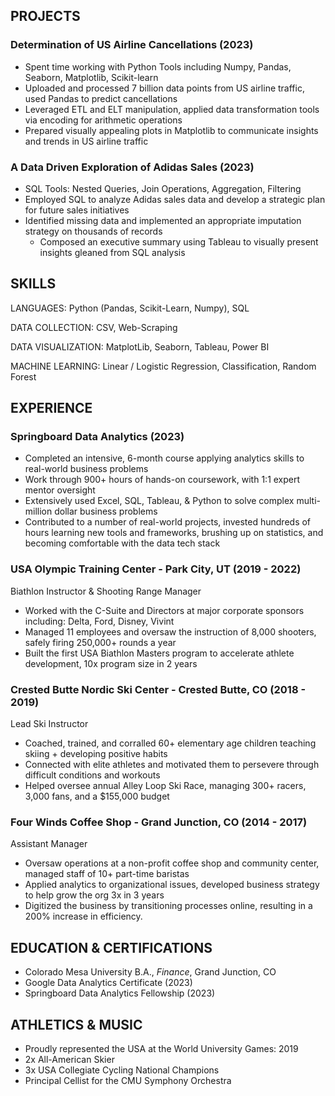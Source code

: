 ## PROJECTS

### Determination of US Airline Cancellations (2023)
- Spent time working with Python Tools including Numpy, Pandas, Seaborn, Matplotlib, Scikit-learn
- Uploaded and processed 7 billion data points from US airline traffic, used Pandas to predict cancellations
- Leveraged ETL and ELT manipulation, applied data transformation tools via encoding for arithmetic operations
- Prepared visually appealing plots in Matplotlib to communicate insights and trends in US airline traffic

### A Data Driven Exploration of Adidas Sales (2023)
- SQL Tools: Nested Queries, Join Operations, Aggregation, Filtering
- Employed SQL to analyze Adidas sales data and develop a strategic plan for future sales initiatives
- Identified missing data and implemented an appropriate imputation strategy on thousands of records
    - Composed an executive summary using Tableau to visually present insights gleaned from SQL analysis

## SKILLS
LANGUAGES: Python (Pandas, Scikit-Learn, Numpy), SQL

DATA COLLECTION: CSV, Web-Scraping

DATA VISUALIZATION: MatplotLib, Seaborn, Tableau, Power BI

MACHINE LEARNING: Linear / Logistic Regression, Classification, Random Forest

## EXPERIENCE
### Springboard Data Analytics (2023)
- Completed an intensive, 6-month course applying analytics skills to real-world business problems
- Work through 900+ hours of hands-on coursework, with 1:1 expert mentor oversight
- Extensively used Excel, SQL, Tableau, & Python to solve complex multi-million dollar business problems
- Contributed to a number of real-world projects, invested hundreds of hours learning new tools and frameworks, brushing up on statistics, and becoming comfortable with the data tech stack

### USA Olympic Training Center - Park City, UT (2019 - 2022)
Biathlon Instructor & Shooting Range Manager
- Worked with the C-Suite and Directors at major corporate sponsors including: Delta, Ford, Disney, Vivint
- Managed 11 employees and oversaw the instruction of 8,000 shooters, safely firing 250,000+ rounds a year
- Built the first USA Biathlon Masters program to accelerate athlete development, 10x program size in 2 years

### Crested Butte Nordic Ski Center - Crested Butte, CO (2018 - 2019)
Lead Ski Instructor
- Coached, trained, and corralled 60+ elementary age children teaching skiing + developing positive habits
- Connected with elite athletes and motivated them to persevere through difficult conditions and workouts
- Helped oversee annual Alley Loop Ski Race, managing 300+ racers, 3,000 fans, and a $155,000 budget

### Four Winds Coffee Shop - Grand Junction, CO (2014 - 2017)
Assistant Manager
- Oversaw operations at a non-profit coffee shop and community center, managed staff of 10+ part-time baristas
- Applied analytics to organizational issues, developed business strategy to help grow the org 3x in 3 years
- Digitized the business by transitioning processes online, resulting in a 200% increase in efficiency.

## EDUCATION & CERTIFICATIONS
- Colorado Mesa University B.A., _Finance_, Grand Junction, CO
- Google Data Analytics Certificate (2023)
- Springboard Data Analytics Fellowship (2023)

## ATHLETICS & MUSIC
- Proudly represented the USA at the World University Games: 2019
- 2x All-American Skier
- 3x USA Collegiate Cycling National Champions
- Principal Cellist for the CMU Symphony Orchestra
